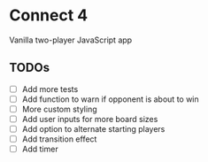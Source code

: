 # Connect 4

Vanilla two-player JavaScript app

## TODOs

- [ ] Add more tests
- [ ] Add function to warn if opponent is about to win
- [ ] More custom styling
- [ ] Add user inputs for more board sizes
- [ ] Add option to alternate starting players
- [ ] Add transition effect
- [ ] Add timer
